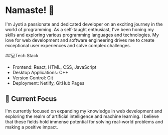 # Namaste! 🙏
 I'm Jyoti a passionate and dedicated developer on an exciting journey in the world of programming. As a self-taught enthusiast, I've been honing my skills and exploring various programming languages and technologies. My love for web development and software engineering drives me to create exceptional user experiences and solve complex challenges.
 
##💻Tech Stack
- Frontend: React, HTML, CSS, JavaScript
- Desktop Applications: C++
- Version Control: Git
- Deployment:  Netlify, GitHub Pages

## 🌱 Current Focus

I'm currently focused on expanding my knowledge in web development and exploring the realm of artificial intelligence and machine learning. I believe that these fields hold immense potential for solving real-world problems and making a positive impact.

